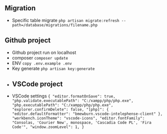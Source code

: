 ## Migration
- Specific table migrate `php artisan migrate:refresh --path=/database/migrations/filename.php`
## Github project 
- Github project run on localhost
- composer `composer update`
- ENV `copy .env.example .env`
- Key generate `php artisan key:generate`
- ## VSCode project 
- VSCode settings `{
    "editor.formatOnSave": true,
    "php.validate.executablePath": "C:/xampp/php/php.exe",
    "php.executablePath": "C:/xampp/php/php.exe",
    "explorer.confirmDelete": false,
    "[php]": {
        "editor.defaultFormatter": "bmewburn.vscode-intelephense-client"
    },
    "workbench.iconTheme": "vscode-icons",
    "editor.fontFamily": "Consolas, 'Courier New', monospace, 'Cascadia Code PL', 'Fira Code'",
    "window.zoomLevel": 1,
}`
